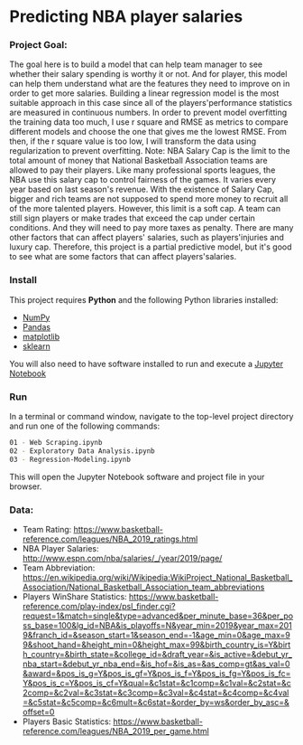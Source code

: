 # Predicting NBA player salaries

### Project Goal:
The goal here is to build a model that can help team manager to see whether their salary spending is worthy it or not. And for player, this model can help them understand what are the features they need to improve on in order to get more salaries. 
Building a linear regression model is the most suitable approach in this case since all of the players'performance statistics are measured in continuous numbers. In order to prevent model overfitting the training data too much, I use r square and RMSE as metrics to compare different models and choose the one that gives me the lowest RMSE. From then, if the r square value is too low, I will transform the data using regularization to prevent overfitting. 
Note: NBA Salary Cap is the limit to the total amount of money that National Basketball Association teams are allowed to pay their players. Like many professional sports leagues, the NBA use this salary cap to control fairness of the games. It varies every year based on last season's revenue. With the existence of Salary Cap, bigger and rich teams are not supposed to spend more money to recruit all of the more talented players. However, this limit is a soft cap.  A team can still sign players or make trades that exceed the cap under certain conditions. And they will need to pay more taxes as penalty. There are many other factors that can affect players' salaries, such as players'injuries and luxury cap. Therefore, this project is a partial predictive model, but it's good to see what are some factors that can affect players'salaries.


### Install

This project requires **Python** and the following Python libraries installed:

- [NumPy](http://www.numpy.org/)
- [Pandas](http://pandas.pydata.org/)
- [matplotlib](http://matplotlib.org/)
- [sklearn](https://scikit-learn.org)

You will also need to have software installed to run and execute a [Jupyter Notebook](http://ipython.org/notebook.html)


### Run

In a terminal or command window, navigate to the top-level project directory and run one of the following commands:


```bash
01 - Web Scraping.ipynb	
02 - Exploratory Data Analysis.ipynb
03 - Regression-Modeling.ipynb
```

This will open the Jupyter Notebook software and project file in your browser.

### Data:

 * Team Rating: https://www.basketball-reference.com/leagues/NBA_2019_ratings.html
 * NBA Player Salaries: http://www.espn.com/nba/salaries/_/year/2019/page/
 * Team Abbreviation: https://en.wikipedia.org/wiki/Wikipedia:WikiProject_National_Basketball_Association/National_Basketball_Association_team_abbreviations
 * Players WinShare Statistics: https://www.basketball-reference.com/play-index/psl_finder.cgi?request=1&match=single&type=advanced&per_minute_base=36&per_poss_base=100&lg_id=NBA&is_playoffs=N&year_min=2019&year_max=2019&franch_id=&season_start=1&season_end=-1&age_min=0&age_max=99&shoot_hand=&height_min=0&height_max=99&birth_country_is=Y&birth_country=&birth_state=&college_id=&draft_year=&is_active=&debut_yr_nba_start=&debut_yr_nba_end=&is_hof=&is_as=&as_comp=gt&as_val=0&award=&pos_is_g=Y&pos_is_gf=Y&pos_is_f=Y&pos_is_fg=Y&pos_is_fc=Y&pos_is_c=Y&pos_is_cf=Y&qual=&c1stat=&c1comp=&c1val=&c2stat=&c2comp=&c2val=&c3stat=&c3comp=&c3val=&c4stat=&c4comp=&c4val=&c5stat=&c5comp=&c6mult=&c6stat=&order_by=ws&order_by_asc=&offset=0
 * Players Basic Statistics: https://www.basketball-reference.com/leagues/NBA_2019_per_game.html
